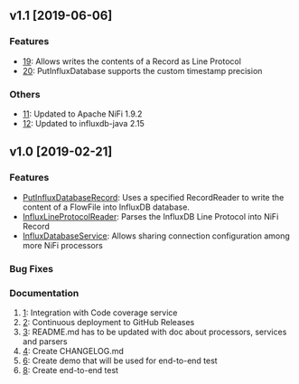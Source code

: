 ## v1.1 [2019-06-06]

### Features

* [19](https://github.com/influxdata/nifi-influxdb-bundle#influxlineprotocolrecordsetwriter): Allows writes the contents of a Record as Line Protocol
* [20](https://github.com/influxdata/nifi-influxdb-bundle#putinfluxdatabase): PutInfluxDatabase supports the custom timestamp precision

### Others
* [11](https://github.com/influxdata/nifi-influxdb-bundle/issues/11): Updated to Apache NiFi 1.9.2
* [12](https://github.com/influxdata/nifi-influxdb-bundle/issues/13): Updated to influxdb-java 2.15

## v1.0 [2019-02-21]

### Features
* [PutInfluxDatabaseRecord](https://github.com/influxdata/nifi-influxdb-bundle#putinfluxdatabaserecord): Uses a specified RecordReader to write the content of a FlowFile into InfluxDB database.
* [InfluxLineProtocolReader](https://github.com/influxdata/nifi-influxdb-bundle#influxlineprotocolreader): Parses the InfluxDB Line Protocol into NiFi Record
* [InfluxDatabaseService](https://github.com/influxdata/nifi-influxdb-bundle#influxdatabaseservice): Allows sharing connection configuration among more NiFi processors

### Bug Fixes

### Documentation
1. [1](https://github.com/influxdata/nifi-influxdb-bundle/issues/1): Integration with Code coverage service
1. [2](https://github.com/influxdata/nifi-influxdb-bundle/issues/2): Continuous deployment to GitHub Releases
1. [3](https://github.com/influxdata/nifi-influxdb-bundle/issues/3): README.md has to be updated with doc about processors, services and parsers
1. [4](https://github.com/influxdata/nifi-influxdb-bundle/issues/4): Create CHANGELOG.md
1. [6](https://github.com/influxdata/nifi-influxdb-bundle/issues/6): Create demo that will be used for end-to-end test
1. [8](https://github.com/influxdata/nifi-influxdb-bundle/issues/8): Create end-to-end test

